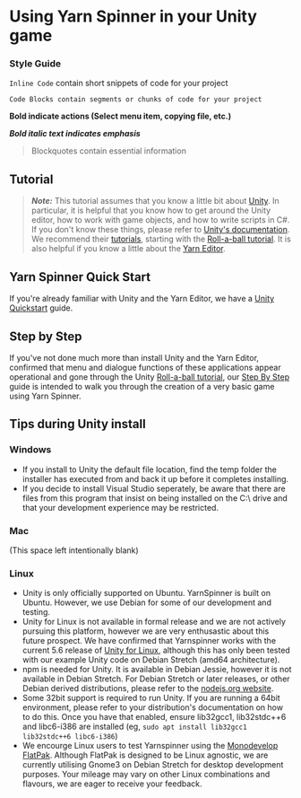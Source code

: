 # Using Yarn Spinner in your Unity game

### Style Guide

`Inline Code` contain short snippets of code for your project

    Code Blocks contain segments or chunks of code for your project

**Bold indicate actions (Select menu item, copying file, etc.)**

***Bold italic text indicates emphasis***

> Blockquotes contain essential information

## Tutorial

> ***Note:*** This tutorial assumes that you know a little bit about [Unity](http://www.unity3d.com). In particular, it is helpful that you know how to get around the Unity editor, how to work with game objects, and how to write scripts in C#. If you don't know these things, please refer to [Unity's documentation](http://unity3d.com/learn). We recommend their [tutorials](https://unity3d.com/learn/tutorials/), starting with the [Roll-a-ball tutorial](https://unity3d.com/learn/tutorials/projects/roll-ball-tutorial). It is also helpful if you know a little about the [Yarn Editor](https://github.com/InfiniteAmmoInc/Yarn).

## Yarn Spinner Quick Start

If you're already familiar with Unity and the Yarn Editor, we have a [Unity Quickstart](YarnSpinner-with-Unity-QuickStart.md) guide.

## Step by Step

If you've not done much more than install Unity and the Yarn Editor, confirmed that menu and dialogue functions of these applications appear operational and gone through the Unity [Roll-a-ball tutorial](https://unity3d.com/learn/tutorials/projects/roll-ball-tutorial), our [Step By Step](YarnSpinner-with-Unity-StepByStep.md) guide is intended to walk you through the creation of a very basic game using Yarn Spinner.

## Tips during Unity install

### Windows

* If you install to Unity the default file location, find the temp folder the installer has executed from and back it up before it completes installing.
* If you decide to install Visual Studio seperately, be aware that there are files from this program that insist on being installed on the C:\ drive and that your development experience may be restricted.

### Mac

(This space left intentionally blank)

### Linux

* Unity is only officially supported on Ubuntu. YarnSpinner is built on Ubuntu. However, we use Debian for some of our development and testing.
* Unity for Linux is not available in formal release and we are not actively pursuing this platform, however we are very enthusastic about this future prospect. We have confirmed that Yarnspinner works with the current 5.6 release of [Unity for Linux](https://forum.unity3d.com/threads/unity-on-linux-release-notes-and-known-issues.350256/), although this has only been tested with our example Unity code on Debian Stretch (amd64 architecture).
* npm is needed for Unity. It is available in Debian Jessie, however it is not available in Debian Stretch. For Debian Stretch or later releases, or other Debian derived distributions, please refer to the [nodejs.org website](https://nodejs.org/en/download/package-manager/#debian-and-ubuntu-based-linux-distributions).
* Some 32bit support is required to run Unity. If you are running a 64bit environment, please refer to your distribution's documentation on how to do this. Once you have that enabled, ensure lib32gcc1, lib32stdc++6 and libc6-i386 are installed (eg, `sudo apt install lib32gcc1 lib32stdc++6 libc6-i386`)
* We encourge Linux users to test Yarnspinner using the [Monodevelop FlatPak](http://www.monodevelop.com/download/linux/). Although FlatPak is designed to be Linux agnostic, we are currently utilising Gnome3 on Debian Stretch for desktop development purposes. Your mileage may vary on other Linux combinations and flavours, we are eager to receive your feedback.

